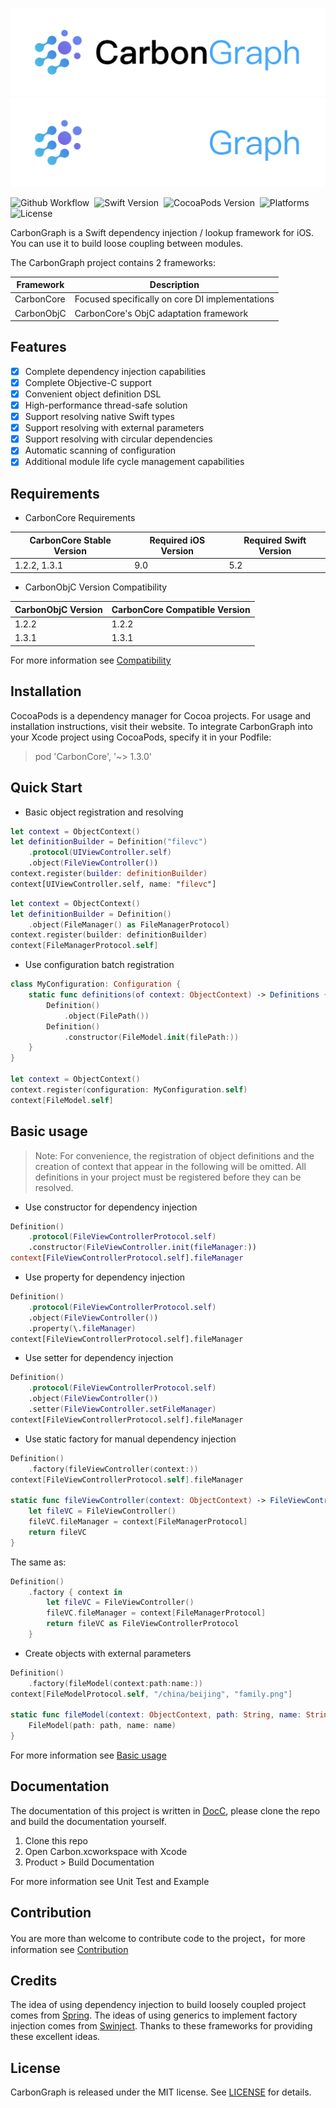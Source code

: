 ![Logo Banner Light](./Images/logo_banner.svg#gh-light-mode-only)
![Logo Banner Dark](./Images/logo_banner~dark.svg#gh-dark-mode-only)

![Github Workflow](https://img.shields.io/github/workflow/status/baidu/CarbonGraph/build/main?style=flat-square)&nbsp;
![Swift Version](https://img.shields.io/badge/Swift-5.2--5.5-orange?style=flat-square)&nbsp;
![CocoaPods Version](https://img.shields.io/cocoapods/v/CarbonCore?style=flat-square)&nbsp;
![Platforms](https://img.shields.io/cocoapods/p/CarbonCore?style=flat-square)&nbsp;
![License](https://img.shields.io/cocoapods/l/CarbonCore?style=flat-square)

CarbonGraph is a Swift dependency injection / lookup framework for iOS. You can use it to build loose coupling between modules.

The CarbonGraph project contains 2 frameworks:

| Framework | Description |
| --- | --- |
| CarbonCore | Focused specifically on core DI implementations |
| CarbonObjC | CarbonCore's ObjC adaptation framework |

## Features

- [x] Complete dependency injection capabilities
- [x] Complete Objective-C support
- [x] Convenient object definition DSL
- [x] High-performance thread-safe solution
- [x] Support resolving native Swift types
- [x] Support resolving with external parameters
- [x] Support resolving with circular dependencies
- [x] Automatic scanning of configuration
- [x] Additional module life cycle management capabilities

## Requirements

* CarbonCore Requirements

| CarbonCore Stable Version | Required iOS Version | Required Swift Version |
| --- | --- | --- |
| 1.2.2, 1.3.1 | 9.0 | 5.2 |

* CarbonObjC Version Compatibility

| CarbonObjC Version | CarbonCore Compatible Version |
| --- | --- |
| 1.2.2 | 1.2.2 |
| 1.3.1 | 1.3.1 |

For more information see [Compatibility](./CarbonCore/CarbonCore/CarbonCore.docc/Compatibility.md)

## Installation

CocoaPods is a dependency manager for Cocoa projects. For usage and installation instructions, visit their website. To integrate CarbonGraph into your Xcode project using CocoaPods, specify it in your Podfile:

> pod 'CarbonCore', '~> 1.3.0'

## Quick Start

* Basic object registration and resolving
```swift
let context = ObjectContext()
let definitionBuilder = Definition("filevc")
    .protocol(UIViewController.self)
    .object(FileViewController())
context.register(builder: definitionBuilder)
context[UIViewController.self, name: "filevc"]
```

```swift
let context = ObjectContext()
let definitionBuilder = Definition()
    .object(FileManager() as FileManagerProtocol)
context.register(builder: definitionBuilder)
context[FileManagerProtocol.self]
```

* Use configuration batch registration
```swift
class MyConfiguration: Configuration {
    static func definitions(of context: ObjectContext) -> Definitions {
        Definition()
            .object(FilePath())
        Definition()
            .constructor(FileModel.init(filePath:))
    }
}

let context = ObjectContext()
context.register(configuration: MyConfiguration.self)
context[FileModel.self]
```

## Basic usage

> Note: For convenience, the registration of object definitions and the creation of context that appear in the following will be omitted. All definitions in your project must be registered before they can be resolved.

* Use constructor for dependency injection
```swift
Definition()
    .protocol(FileViewControllerProtocol.self)
    .constructor(FileViewController.init(fileManager:))
context[FileViewControllerProtocol.self].fileManager
```

* Use property for dependency injection
```swift
Definition()
    .protocol(FileViewControllerProtocol.self)
    .object(FileViewController())
    .property(\.fileManager)
context[FileViewControllerProtocol.self].fileManager
```

* Use setter for dependency injection
```swift
Definition()
    .protocol(FileViewControllerProtocol.self)
    .object(FileViewController())
    .setter(FileViewController.setFileManager)
context[FileViewControllerProtocol.self].fileManager
```

* Use static factory for manual dependency injection
```swift
Definition()
    .factory(fileViewController(context:))
context[FileViewControllerProtocol.self].fileManager

static func fileViewController(context: ObjectContext) -> FileViewControllerProtocol {
    let fileVC = FileViewController()
    fileVC.fileManager = context[FileManagerProtocol]
    return fileVC
}
```
The same as:
```swift
Definition()
    .factory { context in 
        let fileVC = FileViewController()
        fileVC.fileManager = context[FileManagerProtocol]
        return fileVC as FileViewControllerProtocol
    }
```

* Create objects with external parameters
```swift
Definition()
    .factory(fileModel(context:path:name:))
context[FileModelProtocol.self, "/china/beijing", "family.png"]

static func fileModel(context: ObjectContext, path: String, name: String) -> FileModelProtocol {
    FileModel(path: path, name: name)
}
```

For more information see [Basic usage](./CarbonCore/CarbonCore/CarbonCore.docc/BasicUsage.md)

## Documentation

The documentation of this project is written in [DocC](https://developer.apple.com/documentation/docc), please clone the repo and build the documentation yourself.

1. Clone this repo 
2. Open Carbon.xcworkspace with Xcode
3. Product > Build Documentation

For more information see Unit Test and Example

## Contribution

You are more than welcome to contribute code to the project，for more information see [Contribution](./CarbonCore/CarbonCore/CarbonCore.docc/Contribution.md)

## Credits

The idea of using dependency injection to build loosely coupled project comes from [Spring](https://spring.io). The ideas of using generics to implement factory injection comes from [Swinject](https://github.com/Swinject/Swinject). Thanks to these frameworks for providing these excellent ideas.

## License

CarbonGraph is released under the MIT license. See [LICENSE](https://console.cloud.baidu-int.com/devops/icode/repos/baidu/netdisk/ios-carbon-lib/blob/master:LICENSE) for details.
